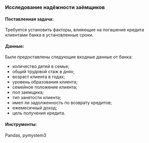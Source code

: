 ### Исследование надёжности заёмщиков

#### Поставленная задача:
Требуется установить факторы, влияющие на погашение кредита клиентами банка в установленные сроки.

#### Данные:
Были предоставлены следующие входные данные от банка:
- количество детей в семье;
- общий трудовой стаж в днях;
- возраст клиента в годах;
- уровень образования клиента;
- семейное положение клиента;
- пол заемщика;
- тип занятости клиента;
- имел ли задолженность по возврату кредитов;
- ежемесячный доход;
- цель получения кредита.

#### Инструменты:
Pandas, pymystem3


```python

```
